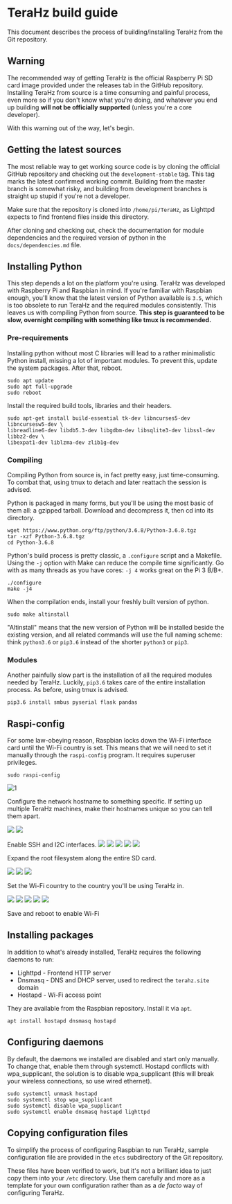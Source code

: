# TeraHz build guide
This document describes the process of building/installing TeraHz from the Git
repository.

## Warning
The recommended way of getting TeraHz is the official Raspberry Pi SD card image
provided under the releases tab in the GitHub repository. Installing TeraHz from
source is a time consuming and painful process, even more so if you don't know
what you're doing, and whatever you end up building __will not be officially
supported__ (unless you're a core developer).

With this warning out of the way, let's begin.

## Getting the latest sources
The most reliable way to get working source code is by cloning the official
GitHub repository and checking out the `development-stable` tag. This tag marks
the latest confirmed working commit. Building from the master branch is somewhat
risky, and building from development branches is straight up stupid if you're
not a developer.

Make sure that the repository is cloned into `/home/pi/TeraHz`, as Lighttpd
expects to find frontend files inside this directory.

After cloning and checking out, check the documentation for module dependencies
and the required version of python in the `docs/dependencies.md` file.

## Installing Python
This step depends a lot on the platform you're using. TeraHz was developed with
Raspberry Pi and Raspbian in mind. If you're familiar with Raspbian enough,
you'll know that the latest version of Python available is `3.5`, which is too
obsolete to run TeraHz and the required modules consistently. This leaves us
with compiling Python from source. __This step is guaranteed to be slow,
overnight compiling with something like tmux is recommended.__

### Pre-requirements
Installing python without most C libraries will lead to a rather minimalistic
Python install, missing a lot of important modules. To prevent this, update
the system packages. After that, reboot.

```
sudo apt update
sudo apt full-upgrade
sudo reboot
```

Install the required build tools, libraries and their headers.

```
sudo apt-get install build-essential tk-dev libncurses5-dev libncursesw5-dev \
libreadline6-dev libdb5.3-dev libgdbm-dev libsqlite3-dev libssl-dev libbz2-dev \
libexpat1-dev liblzma-dev zlib1g-dev
```

### Compiling
Compiling Python from source is, in fact pretty easy, just time-consuming. To combat
that, using tmux to detach and later reattach the session is advised.

Python is packaged in many forms, but you'll be using the most basic
of them all: a gzipped tarball. Download and decompress it, then cd into its
directory.

```
wget https://www.python.org/ftp/python/3.6.8/Python-3.6.8.tgz
tar -xzf Python-3.6.8.tgz
cd Python-3.6.8
```

Python's build process is pretty classic, a `.configure` script and a Makefile.
Using the `-j` option with Make can reduce the compile time significantly. Go
with as many threads as you have cores: `-j 4` works great on the Pi 3 B/B+.

```
./configure
make -j4
```

When the compilation ends, install your freshly built version of python.

```
sudo make altinstall
```

"Altinstall" means that the new version of Python will be installed beside the
existing version, and all related commands will use the full naming scheme:
think `python3.6` or `pip3.6` instead of the shorter `python3` or `pip3`.

### Modules
Another painfully slow part is the installation of all the required modules
needed by TeraHz. Luckily, `pip3.6` takes care of the entire installation
process. As before, using tmux is advised.

```
pip3.6 install smbus pyserial flask pandas
```

## Raspi-config
For some law-obeying reason, Raspbian locks down the Wi-Fi interface card until
the Wi-Fi country is set. This means that we will need to set it manually through
the `raspi-config` program. It requires superuser privileges.

```
sudo raspi-config
```
![1](imgs/raspi-config/1.png)

Configure the network hostname to something specific. If setting up multiple
TeraHz machines, make their hostnames unique so you can tell them apart.

![](imgs/raspi-config/3.png)
![](imgs/raspi-config/4.png)

Enable SSH and I2C interfaces.
![](imgs/raspi-config/15.png)
![](imgs/raspi-config/5.png)
![](imgs/raspi-config/6.png)
![](imgs/raspi-config/7.png)
![](imgs/raspi-config/19.png)

Expand the root filesystem along the entire SD card.

![](imgs/raspi-config/17.png)
![](imgs/raspi-config/8.png)
![](imgs/raspi-config/9.png)

Set the Wi-Fi country to the country you'll be using TeraHz in.

![](imgs/raspi-config/10.png)
![](imgs/raspi-config/11.png)
![](imgs/raspi-config/12.png)
![](imgs/raspi-config/13.png)
![](imgs/raspi-config/14.png)

Save and reboot to enable Wi-Fi

## Installing packages
In addition to what's already installed, TeraHz requires the following daemons
to run:
  - Lighttpd - Frontend HTTP server
  - Dnsmasq - DNS and DHCP server, used to redirect the `terahz.site` domain
  - Hostapd - Wi-Fi access point

They are available from the Raspbian repository. Install it via `apt`.

```
apt install hostapd dnsmasq hostapd
```

## Configuring daemons
By default, the daemons we installed are disabled and start only manually. To
change that, enable them through systemctl. Hostapd conflicts with
wpa_supplicant, the solution is to disable wpa_supplicant (this will break your
wireless connections, so use wired ethernet).

```
sudo systemctl unmask hostapd
sudo systemctl stop wpa_supplicant
sudo systemctl disable wpa_supplicant
sudo systemctl enable dnsmasq hostapd lighttpd
```

## Copying configuration files
To simplify the process of configuring Raspbian to run TeraHz, sample
configuration file are provided in the `etcs` subdirectory of the Git
repository.

These files have been verified to work, but it's not a brilliant idea to just
copy them into your `/etc` directory. Use them carefully and more as a template
for your own configuration rather than as a _de facto_ way of configuring
TeraHz.
